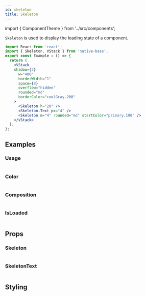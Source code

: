 ```yaml
---
id: skeleton
title: Skeleton
---
```


import { ComponentTheme } from '../src/components';

`Skeleton` is used to display the loading state of a component.

```jsx isShowcase
import React from 'react';
import { Skeleton, VStack } from 'native-base';
export const Example = () => {
  return (
    <VStack
    shadow={2}
      w="400"
      borderWidth="1"
      space={8}
      overflow="hidden"
      rounded="md"
      borderColor="coolGray.200"
    >
      <Skeleton h="20" />
      <Skeleton.Text px="4" />
      <Skeleton m="4" rounded="md" startColor="primary.100" />
    </VStack>
  );
};
```

## Examples

### Usage

```ComponentSnackPlayer path=components,composites,Skeleton,Basic.tsx

```

### Color

```ComponentSnackPlayer path=components,composites,Skeleton,Color.tsx

```

### Composition

```ComponentSnackPlayer path=components,composites,Skeleton,Composition.tsx

```

### IsLoaded

```ComponentSnackPlayer path=components,composites,Skeleton,isLoaded.tsx

```

## Props

### Skeleton

```ComponentPropTable path=composites,Skeleton,Skeleton.tsx

```

### SkeletonText

```ComponentPropTable path=composites,Skeleton,SkeletonText.tsx

```

## Styling

<ComponentTheme name="skeleton" />
